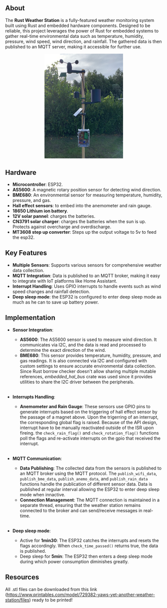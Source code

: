 ## About

The **Rust Weather Station** is a fully-featured weather monitoring system built using Rust and embedded hardware components. Designed to be reliable, this project leverages the power of Rust for embedded systems to gather real-time environmental data such as temperature, humidity, pressure, wind speed, wind direction, and rainfall. The gathered data is then published to an MQTT server, making it accessible for further use. 
<div align="center">
    <img src="demo.jpg" width="50%" />
</div>

## Hardware

- **Microcontroller**: ESP32.
- **AS5600**: A magnetic rotary position sensor for detecting wind direction.
- **BME680**: An environmental sensor for measuring temperature, humidity, pressure, and gas.
- **Hall effect sensors**: to embed into the anemometer and rain gauge.
- **18650 Lithium ion battery**.
- **12V solar pannel**: charges the batteries.
- **CN3791 solar charger**: charges the batteries when the sun is up. Protects against overcharge and overdischarge.
- **MT3608 step up converter**: Steps up the output voltage to 5v to feed the esp32.

## Key Features

- **Multiple Sensors**: Supports various sensors for comprehensive weather data collection.
- **MQTT Integration**: Data is published to an MQTT broker, making it easy to integrate with IoT platforms like Home Assistant.
- **Interrupt Handling**: Uses GPIO interrupts to handle events such as wind speed changes and rainfall detection.
- **Deep sleep mode**: the ESP32 is configured to enter deep sleep mode as much as he can to save up battery power.

## Implementation

- **Sensor Integration**:
  - **AS5600**: The AS5600 sensor is used to measure wind direction. It communicates via I2C, and the data is read and processed to determine the exact direction of the wind.
  - **BME680**: This sensor provides temperature, humidity, pressure, and gas readings. It is also connected via I2C and configured with custom settings to ensure accurate environmental data collection.
  Since Rust borrow checker doesn't allow sharing multiple mutable references, *embedded_hal_bus* crate was used since it provides utilities to share the I2C driver between the peripherals.
<br><br/>
- **Interrupts Handling**:
  - **Anemometer and Rain Gauge**: These sensors use GPIO pins to generate interrupts based on the triggering of hall effect sensor by the passage of a magnet above. Upon the trigerring of an interrupt, the corresponding global flag is raised. Because of the API design, interrupt have to be manually reactivated outside of the ISR upon fireing. the `check_rain_flag()` and `check_rotation_flag()` functions poll the flags and re-activate interrupts on the gpio that received the interrupt.
<br><br/>

- **MQTT Communication**:
  - **Data Publishing**: The collected data from the sensors is published to an MQTT broker using the MQTT protocol. The `publish_wifi_data`, `publish_bme_data`, `publish_anemo_data`, and `publish_rain_data` functions handle the publication of different sensor data. Data is published at regular interval allowing the ESP32 to enter deep sleep mode when innactive.
  - **Connection Management**: The MQTT connection is maintained in a separate thread, ensuring that the weather station remains connected to the broker and can send/receive messages in real-time.
<br><br/>

- **Deep sleep mode**:
  - Active for **1min30**: The ESP32 catches the interrupts and resets the flags accordingly. When `check_time_passed()` returns true, the data is published.
  - Deep sleep for **5min**: The ESP32 then enters a deep sleep mode during which power consumption diminishes greatly.


## Resources
All .stl files can be downloaded from this link (https://www.printables.com/model/729382-yaws-yet-another-weather-station/files) ready to be printed!
